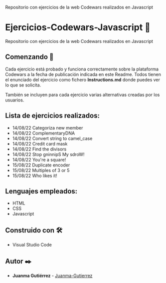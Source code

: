 Repositorio con ejercicios de la web Codewars realizados en Javascript

# Ejercicios-Codewars-Javascript 🧰

Repositorio con ejercicios de la web Codewars realizados en Javascript

## Comenzando 🚀

Cada ejercicio está probado y funciona correctamente sobre la plataforma Codewars a la fecha de publicación indicada en este Readme. Todos tienen el enunciado del ejercicio como fichero **Instructions.md** donde puedes ver lo que se solicita.

También se incluyen para cada ejercicio varias alternativas creadas por los usuarios.

## Lista de ejercicios realizados:

-   14/08/22 Categoriza new member
-   14/08/22 ComplementaryDNA
-   14/08/22 Convert string to camel_case
-   14/08/22 Credit card mask
-   14/08/22 Find the divisors
-   14/08/22 Stop gninnipS My sdroW!
-   14/08/22 You're a square!
-   15/08/22 Duplicate encoder
-   15/08/22 Multiples of 3 or 5
-   15/08/22 Who likes it!

## Lenguajes empleados:

-   HTML
-   CSS
-   Javascript

## Construido con 🛠️

-   Visual Studio Code

## Autor ✒️

-   **Juanma Gutiérrez** - [Juanma-Gutierrez](https://github.com/Juanma-Gutierrez)
